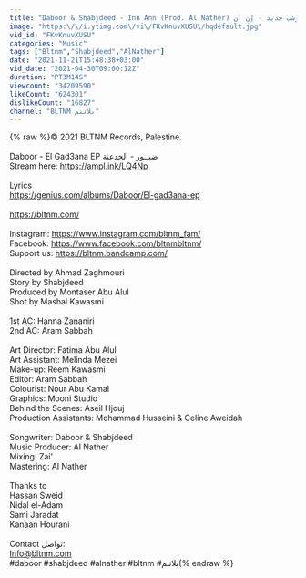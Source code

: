 ```yaml
---
title: "Daboor & Shabjdeed - Inn Ann (Prod. Al Nather) ضبــور وشب جديد - إن أن"
image: "https:\/\/i.ytimg.com\/vi\/FKvKnuvXUSU\/hqdefault.jpg"
vid_id: "FKvKnuvXUSU"
categories: "Music"
tags: ["Bltnm","Shabjdeed","AlNather"]
date: "2021-11-21T15:48:38+03:00"
vid_date: "2021-04-30T09:00:12Z"
duration: "PT3M14S"
viewcount: "34209590"
likeCount: "624301"
dislikeCount: "16827"
channel: "BLTNM بلاتنم"
---
```

{% raw %}© 2021 BLTNM Records, Palestine.<br /><br />Daboor - El Gad3ana EP ضبــور - الجدعنة <br />Stream here: <a rel="nofollow" target="blank" href="https://ampl.ink/LQ4Np">https://ampl.ink/LQ4Np</a><br /><br />Lyrics<br /><a rel="nofollow" target="blank" href="https://genius.com/albums/Daboor/El-gad3ana-ep">https://genius.com/albums/Daboor/El-gad3ana-ep</a><br /><br /><a rel="nofollow" target="blank" href="https://bltnm.com/">https://bltnm.com/</a><br /><br />Instagram: <a rel="nofollow" target="blank" href="https://www.instagram.com/bltnm_fam/">https://www.instagram.com/bltnm_fam/</a><br />Facebook: <a rel="nofollow" target="blank" href="https://www.facebook.com/bltnmbltnm/">https://www.facebook.com/bltnmbltnm/</a><br />Support us: <a rel="nofollow" target="blank" href="https://bltnm.bandcamp.com/">https://bltnm.bandcamp.com/</a><br /><br />Directed by Ahmad Zaghmouri<br />Story by Shabjdeed<br />Produced by Montaser Abu Alul<br />Shot by Mashal Kawasmi<br /><br />1st AC: Hanna Zananiri<br />2nd AC: Aram Sabbah<br /><br />Art Director: Fatima Abu Alul<br />Art Assistant: Melinda Mezei<br />Make-up: Reem Kawasmi<br />Editor: Aram Sabbah<br />Colourist: Nour Abu Kamal<br />Graphics: Mooni Studio<br />Behind the Scenes: Aseil Hjouj<br />Production Assistants: Mohammad Husseini &amp; Celine Aweidah<br /><br />Songwriter: Daboor &amp; Shabjdeed<br />Music Producer: Al Nather<br />Mixing: Zai'<br />Mastering: Al Nather<br /><br />Thanks to <br />Hassan Sweid<br />Nidal el-Adam<br />Sami Jaradat<br />Kanaan Hourani<br /><br />Contact تواصل: <br />Info@bltnm.com<br />#daboor #shabjdeed #alnather #bltnm #بلاتنم{% endraw %}
